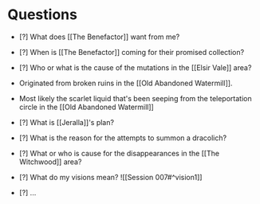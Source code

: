 # Questions

- [?] What does [[The Benefactor]] want from me?

- [?] When is [[The Benefactor]] coming for their promised collection?

- [?] Who or what is the cause of the mutations in the [[Elsir Vale]] area?
- Originated from broken ruins in the [[Old Abandoned Watermill]].
- Most likely the scarlet liquid that's been seeping from the teleportation circle in the [[Old Abandoned Watermill]]

- [?] What is [[Jeralla]]'s plan?

- [?] What is the reason for the attempts to summon a dracolich?

- [?] What or who is cause for the disappearances in the [[The Witchwood]] area?

- [?] What do my visions mean?
![[Session 007#^vision1]]

- [?] ...
